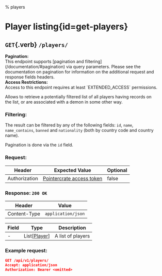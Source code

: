 % players

<div class='panel fade js-scroll-anim' data-anim='fade'>

# Player listing{id=get-players}

## `GET`{.verb} `/players/`

<div class='info-green'>
<b>Pagination:</b><br>
This endpoint supports [pagination and filtering](/documentation/#pagination) via query parameters. Please see the documentation on pagination for information
on the additional request and response fields headers.
</div>

<div class='info-dark-grey'>
<b>Access Restrictions:</b><br>
Access to this endpoint requires at least `EXTENDED_ACCESS` permissions.
</div>

Allows to retrieve a potentially filtered list of all players having records on the list, or are associated with a demon in some other way.

### Filtering:

The result can be filtered by any of the following fields: `id`, `name`, `name_contains`, `banned` and `nationality` (both by country code and country name).

Pagination is done via the `id` field.

### Request:

| Header        | Expected Value                                             | Optional |
| ------------- | ---------------------------------------------------------- | -------- |
| Authorization | [Pointercrate access token](/documentation/#access-tokens) | false    |

### Response: `200 OK`

| Header       | Value              |
| ------------ | ------------------ |
| Content-Type | `application/json` |

| Field | Type                                           | Description       |
| ----- | ---------------------------------------------- | ----------------- |
| -     | List[[Player](/documentation/objects/#player)] | A list of players |

### Example request:

```json
GET /api/v1/players/
Accept: application/json
Authorization: Bearer <omitted>
```

</div>
